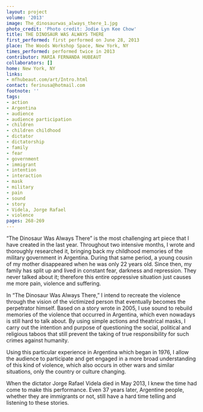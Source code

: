 ```yaml
---
layout: project
volume: '2013'
image: The_dinosaurwas_always_there_1.jpg
photo_credit: 'Photo credit: Jodie Lyn Kee Chow'
title: THE DINOSAUR WAS ALWAYS THERE
first_performed: first performed on June 28, 2013
place: The Woods Workshop Space, New York, NY
times_performed: performed twice in 2013
contributor: MARIA FERNANDA HUBEAUT
collaborators: []
home: New York, NY
links:
- mfhubeaut.com/art/Intro.html
contact: ferinusa@hotmail.com
footnote: ''
tags:
- action
- Argentina
- audience
- audience participation
- children
- children childhood
- dictator
- dictatorship
- family
- fear
- government
- immigrant
- intention
- interaction
- mask
- military
- pain
- sound
- story
- Videla, Jorge Rafael
- violence
pages: 268-269
---
```


“The Dinosaur Was Always There” is the most challenging art piece that I have created in the last year. Throughout two intensive months, I wrote and thoroughly researched it, bringing back my childhood memories of the military government in Argentina. During that same period, a young cousin of my mother disappeared when he was only 22 years old. Since then, my family has split up and lived in constant fear, darkness and repression. They never talked about it; therefore this entire oppressive situation just causes me more pain, violence and suffering.

In “The Dinosaur Was Always There,” I intend to recreate the violence through the vision of the victimized person that eventually becomes the perpetrator himself. Based on a story wrote in 2005, I use sound to rebuild memories of the violence that occurred in Argentina, which even nowadays is still hard to talk about. By using simple actions and theatrical masks, I carry out the intention and purpose of questioning the social, political and religious taboos that still prevent the taking of true responsibility for such crimes against humanity.

Using this particular experience in Argentina which began in 1976, I allow the audience to participate and get engaged in a more broad understanding of this kind of violence, which also occurs in other wars and similar situations, only the country or culture changing.

When the dictator Jorge Rafael Videla died in May 2013, I knew the time had come to make this performance. Even 37 years later, Argentine people, whether they are immigrants or not, still have a hard time telling and listening to these stories.
